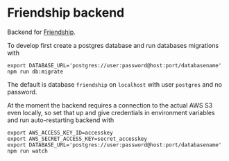 # Friendship backend

Backend for [Friendship](https://friendship.fi/).

To develop first create a postgres database and run databases migrations with

```
export DATABASE_URL='postgres://user:password@host:port/databasename'
npm run db:migrate
```

The default is database `friendship` on `localhost` with user `postgres` and no password.

At the moment the backend requires a connection to the actual AWS S3 even locally, so set that up and give credentials in environment variables and run auto-restarting backend with

```
export AWS_ACCESS_KEY_ID=accesskey
export AWS_SECRET_ACCESS_KEY=secret_accesskey
export DATABASE_URL='postgres://user:password@host:port/databasename'
npm run watch
```
